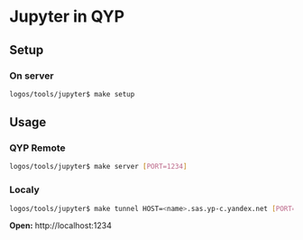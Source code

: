 # Jupyter in QYP

## Setup

### On server

```bash
logos/tools/jupyter$ make setup
```

## Usage

### QYP Remote

```bash
logos/tools/jupyter$ make server [PORT=1234]
```

### Localy

```bash
logos/tools/jupyter$ make tunnel HOST=<name>.sas.yp-c.yandex.net [PORT=1234]
```

**Open:** http://localhost:1234
